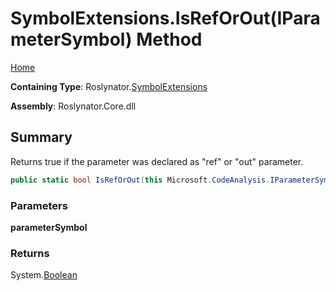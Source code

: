 # SymbolExtensions\.IsRefOrOut\(IParameterSymbol\) Method

[Home](../../../README.md)

**Containing Type**: Roslynator\.[SymbolExtensions](../README.md)

**Assembly**: Roslynator\.Core\.dll

## Summary

Returns true if the parameter was declared as "ref" or "out" parameter\.

```csharp
public static bool IsRefOrOut(this Microsoft.CodeAnalysis.IParameterSymbol parameterSymbol)
```

### Parameters

**parameterSymbol**

### Returns

System\.[Boolean](https://docs.microsoft.com/en-us/dotnet/api/system.boolean)

